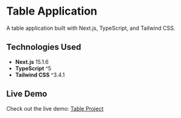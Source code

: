 # Table Application

A table application built with Next.js, TypeScript, and Tailwind CSS.

## Technologies Used

- **Next.js** 15.1.6  
- **TypeScript** ^5  
- **Tailwind CSS** ^3.4.1  

## Live Demo

Check out the live demo: [Table Project](https://table-project-swart.vercel.app)
